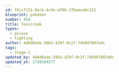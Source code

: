```yaml
---
id: f4ccf131-0ecb-4c4e-af0b-37beaea8c221
blueprint: pokemon
number: 454
title: Toxicroak
types:
  - poison
  - fighting
author: 4d8d6ede-5963-429f-9c2f-74b897007e0c
tags:
  - stage-1
updated_by: 4d8d6ede-5963-429f-9c2f-74b897007e0c
updated_at: 1716504277
---
```


